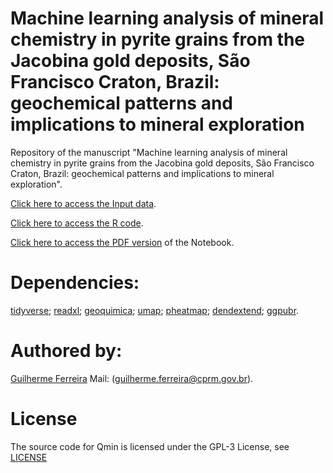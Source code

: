 # Machine learning analysis of mineral chemistry in pyrite grains from the Jacobina gold deposits, São Francisco Craton, Brazil: geochemical patterns and implications to mineral exploration

Repository of the manuscript "Machine learning analysis of mineral chemistry in pyrite grains from the Jacobina gold deposits, São Francisco Craton, Brazil: geochemical patterns and implications to mineral exploration".


[Click here to access the Input data](piritas_jacobina_editada_v2.csv).

[Click here to access the R code](Jacobina_LA-ICP-MS_code.Rmd).

[Click here to access the PDF version](Jacobina_LA-ICP-MS_code.pdf) of the Notebook.

# Dependencies:

   [tidyverse](https://cran.r-project.org/web/packages/tidyverse/index.html);
   [readxl](https://cran.r-project.org/web/packages/readxl/index.html);
   [geoquimica](https://github.com/gferrsilva/geoquimica);
   [umap](https://cran.r-project.org/web/packages/umap/index.html);
   [pheatmap](https://cran.r-project.org/web/packages/pheatmap/index.html);
   [dendextend](https://cran.r-project.org/web/packages/dendextend/index.html);
   [ggpubr](https://cran.r-project.org/web/packages/ggpubr/index.html).

# Authored by:

[Guilherme Ferreira](https://www.linkedin.com/in/guilherme-ferreira-92530350/) Mail: (guilherme.ferreira@cprm.gov.br).


# License

The source code for Qmin is licensed under the GPL-3 License, see [LICENSE](LICENSE)
